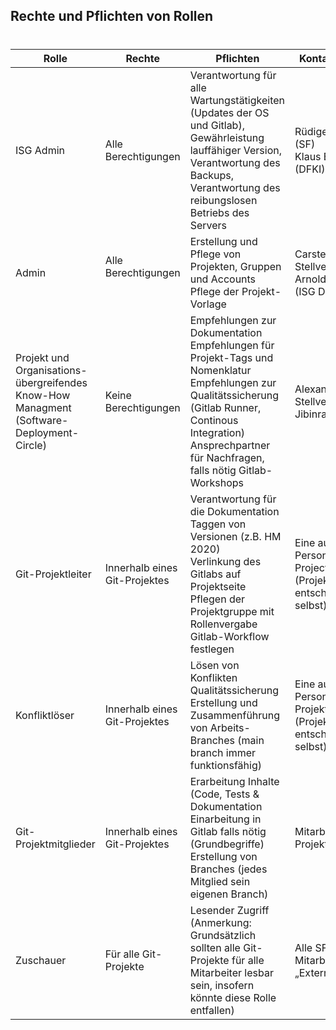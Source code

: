 ## Rechte und Pflichten von Rollen
#

|Rolle| Rechte | Pflichten | Kontakt Person |
|--|--|--|--|
|ISG Admin| Alle Berechtigungen​ | Verantwortung für alle Wartungstätigkeiten (Updates der OS und Gitlab),<br> Gewährleistung lauffähiger Version, <br>Verantwortung des Backups,<br> Verantwortung des reibungslosen Betriebs des Servers​ | Rüdiger Ruppert (SF) <br> Klaus Elsbernd (DFKI)|
|Admin | Alle Berechtigungen ​| Erstellung und Pflege von Projekten, Gruppen und Accounts​ <br> Pflege der Projekt-Vorlage ​| Carsten Harms, ​<br> Stellvertretend: Arnold Herget  (ISG DFKI)​|
|Projekt und Organisations- übergreifendes ​<br> Know-How Managment (Software-Deployment-Circle)|Keine Berechtigungen​|Empfehlungen zur Dokumentation​ <br> Empfehlungen für Projekt-Tags und Nomenklatur <br> Empfehlungen zur Qualitätssicherung (Gitlab Runner, Continous Integration)​ <br> Ansprechpartner für Nachfragen, falls nötig Gitlab-Workshops​|Alexander Witton​ <br> Stellvertretend: Jibinraj Antony​|
|Git-Projektleiter |Innerhalb eines Git-Projektes| Verantwortung für die Dokumentation​ <br> Taggen von Versionen (z.B. HM 2020)​ <br> Verlinkung des Gitlabs auf Projektseite​ <br> Pflegen der Projektgruppe mit Rollenvergabe​ <br> Gitlab-Workflow festlegen| Eine ausgewählte Person jedes Projects (Projektmitglieder entscheiden selbst)​|
|Konfliktlöser ​| Innerhalb eines Git-Projektes |Lösen von Konflikten​ <br> Qualitätssicherung​ <br> Erstellung und Zusammenführung von Arbeits-Branches (main branch immer funktionsfähig)​|Eine ausgewählte Person jedes Projekts (Projektmitglieder entscheiden selbst)​|
|Git-Projektmitglieder |Innerhalb eines Git-Projektes|Erarbeitung Inhalte (Code, Tests & Dokumentation <br> Einarbeitung in Gitlab falls nötig (Grundbegriffe)​ <br> Erstellung von Branches (jedes Mitglied sein eigenen Branch)​| Mitarbeitende an Projekt|
|Zuschauer |Für alle Git-Projekte | Lesender Zugriff (Anmerkung: Grundsätzlich sollten alle Git-Projekte für alle Mitarbeiter lesbar sein, insofern könnte diese Rolle entfallen)​|Alle SF Mitarbeiter (ohne „Externe“)|

#